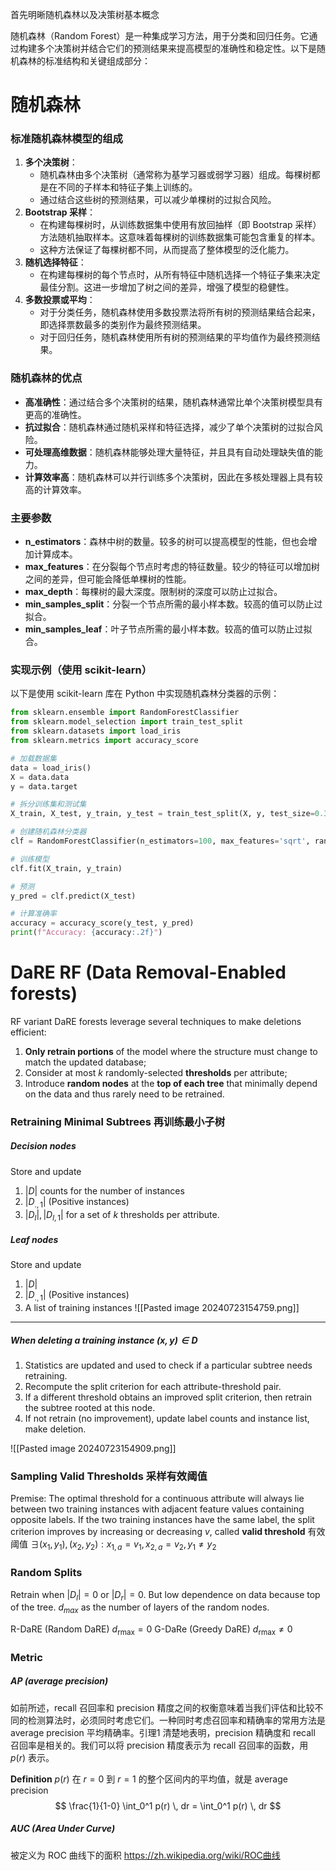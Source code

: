 首先明晰随机森林以及决策树基本概念

随机森林（Random Forest）是一种集成学习方法，用于分类和回归任务。它通过构建多个决策树并结合它们的预测结果来提高模型的准确性和稳定性。以下是随机森林的标准结构和关键组成部分：
# 随机森林
### 标准随机森林模型的组成

1. **多个决策树**：
    - 随机森林由多个决策树（通常称为基学习器或弱学习器）组成。每棵树都是在不同的子样本和特征子集上训练的。
    - 通过结合这些树的预测结果，可以减少单棵树的过拟合风险。
2. **Bootstrap 采样**：
    - 在构建每棵树时，从训练数据集中使用有放回抽样（即 Bootstrap 采样）方法随机抽取样本。这意味着每棵树的训练数据集可能包含重复的样本。
    - 这种方法保证了每棵树都不同，从而提高了整体模型的泛化能力。
3. **随机选择特征**：
    - 在构建每棵树的每个节点时，从所有特征中随机选择一个特征子集来决定最佳分割。这进一步增加了树之间的差异，增强了模型的稳健性。
4. **多数投票或平均**：
    - 对于分类任务，随机森林使用多数投票法将所有树的预测结果结合起来，即选择票数最多的类别作为最终预测结果。
    - 对于回归任务，随机森林使用所有树的预测结果的平均值作为最终预测结果。

### 随机森林的优点
- **高准确性**：通过结合多个决策树的结果，随机森林通常比单个决策树模型具有更高的准确性。
- **抗过拟合**：随机森林通过随机采样和特征选择，减少了单个决策树的过拟合风险。
- **可处理高维数据**：随机森林能够处理大量特征，并且具有自动处理缺失值的能力。
- **计算效率高**：随机森林可以并行训练多个决策树，因此在多核处理器上具有较高的计算效率。
### 主要参数
- **n_estimators**：森林中树的数量。较多的树可以提高模型的性能，但也会增加计算成本。
- **max_features**：在分裂每个节点时考虑的特征数量。较少的特征可以增加树之间的差异，但可能会降低单棵树的性能。
- **max_depth**：每棵树的最大深度。限制树的深度可以防止过拟合。
- **min_samples_split**：分裂一个节点所需的最小样本数。较高的值可以防止过拟合。
- **min_samples_leaf**：叶子节点所需的最小样本数。较高的值可以防止过拟合。
### 实现示例（使用 scikit-learn）
以下是使用 scikit-learn 库在 Python 中实现随机森林分类器的示例：
```python
from sklearn.ensemble import RandomForestClassifier
from sklearn.model_selection import train_test_split
from sklearn.datasets import load_iris
from sklearn.metrics import accuracy_score

# 加载数据集
data = load_iris()
X = data.data
y = data.target

# 拆分训练集和测试集
X_train, X_test, y_train, y_test = train_test_split(X, y, test_size=0.3, random_state=42)

# 创建随机森林分类器
clf = RandomForestClassifier(n_estimators=100, max_features='sqrt', random_state=42)

# 训练模型
clf.fit(X_train, y_train)

# 预测
y_pred = clf.predict(X_test)

# 计算准确率
accuracy = accuracy_score(y_test, y_pred)
print(f"Accuracy: {accuracy:.2f}")
```

# DaRE RF (Data Removal-Enabled forests)
RF variant
DaRE forests leverage several techniques to make deletions efficient:
1. **Only retrain portions** of the model where the structure must change to match the updated database;
2. Consider at most $k$ randomly-selected **thresholds** per attribute;
3. Introduce **random nodes** at the **top of each tree** that minimally depend on the data and thus rarely need to be retrained.
### Retraining Minimal Subtrees 再训练最小子树
##### Decision nodes
Store and update
1. $|D|$ counts for the number of instances
2. $|D_{.,1}|$ (Positive instances)
3. $|D_l|,|D_{l,1}|$ for a set of $k$ thresholds per attribute.
##### Leaf nodes
Store and update 
1. $|D|$  
2. $|D_{.,1}|$ (Positive instances)
3. A list of training instances
![[Pasted image 20240723154759.png]]
------
##### When deleting a training instance $(x,y) \in D$
1. Statistics are updated and used to check if a particular subtree needs retraining.
2. Recompute the split criterion for each attribute-threshold pair. 
3. If a different threshold obtains an improved split criterion, then retrain the subtree rooted at this node.
4. If not retrain (no improvement), update label counts and instance list, make deletion.

![[Pasted image 20240723154909.png]]
### Sampling Valid Thresholds 采样有效阈值
Premise: The optimal threshold for a continuous attribute will always lie between two training instances with adjacent feature values containing opposite labels.
	If the two training instances have the same label, the split criterion improves by increasing or decreasing $v$, called **valid threshold** 有效阈值
	$\exists (x_1,y_1),(x_2,y_2):x_{1,a}=v_1,x_{2,a} = v_2,y_1\ne y_2$ 

### Random Splits
Retrain when $|D_l|=0$ or $|D_r|=0$. But low dependence on data because top of the tree.
$d_{max}$ as the number of layers of the random nodes.

R-DaRE (Random DaRE) $d_{\mathrm{rmax}}=0$
G-DaRe (Greedy DaRE) $d_{\mathrm{rmax}}\ne 0$

### Metric
##### AP (average precision)
如前所述，recall 召回率和 precision 精度之间的权衡意味着当我们评估和比较不同的检测算法时，必须同时考虑它们。一种同时考虑召回率和精确率的常用方法是average precision 平均精确率。引理1 清楚地表明，precision 精确度和 recall 召回率是相关的。我们可以将 precision 精度表示为 recall 召回率的函数，用 $p(r)$ 表示。

**Definition** 
$p(r)$ 在 $r = 0$ 到 $r = 1$ 的整个区间内的平均值，就是 average precision
$$
\frac{1}{1-0} \int_0^1 p(r) \, dr = \int_0^1 p(r) \, dr
$$
##### AUC (Area Under Curve)
被定义为 ROC 曲线下的面积
https://zh.wikipedia.org/wiki/ROC曲线

